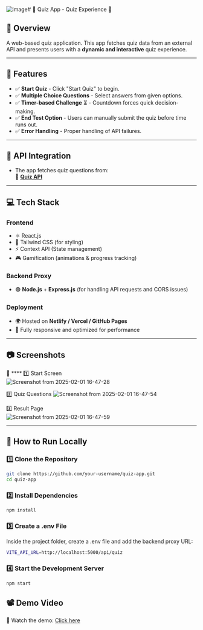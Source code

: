![image](https://github.com/user-attachments/assets/3d3505cd-fb48-43e2-8f1a-28a956f239a8)# 🎯 Quiz App - Quiz Experience 🚀

## 📌 Overview
A web-based quiz application. This app fetches quiz data from an external API and presents users with a **dynamic and interactive** quiz experience.

---

## 🚀 Features
- ✅ **Start Quiz** - Click "Start Quiz" to begin.
- ✅ **Multiple Choice Questions** - Select answers from given options.
- ✅ **Timer-based Challenge** ⏳ - Countdown forces quick decision-making.
- ✅ **End Test Option** - Users can manually submit the quiz before time runs out.
- ✅ **Error Handling** - Proper handling of API failures.

---

## 📡 API Integration
- The app fetches quiz questions from:  
  📌 **[Quiz API](https://api.jsonserve.com/Uw5CrX)**

---

## 💻 Tech Stack

### **Frontend**
- ⚛️ React.js
- 🎨 Tailwind CSS (for styling)
- ⚡ Context API (State management)
- 🎮 Gamification (animations & progress tracking)

### **Backend Proxy**
- 🟢 **Node.js** + **Express.js** (for handling API requests and CORS issues)

### **Deployment**
- 🌍 Hosted on **Netlify / Vercel / GitHub Pages**
- 🚀 Fully responsive and optimized for performance

---

## 📷 Screenshots
📸 ****
1️⃣ Start Screen  
![Screenshot from 2025-02-01 16-47-28](https://github.com/user-attachments/assets/3f7c474e-f3c4-4c91-944f-44c51bb3123b)



2️⃣ Quiz Questions 
![Screenshot from 2025-02-01 16-47-54](https://github.com/user-attachments/assets/2ca3beb6-2cbc-48ba-b424-815615715865)


3️⃣ Result Page  
![Screenshot from 2025-02-01 16-47-59](https://github.com/user-attachments/assets/0be21d71-968c-42d4-8d4c-63da0d5e99f5)

---

## 🚀 How to Run Locally

### **1️⃣ Clone the Repository**
```bash
git clone https://github.com/your-username/quiz-app.git
cd quiz-app
```
### **2️⃣ Install Dependencies**
```bash
npm install
```
### **3️⃣ Create a .env File**
Inside the project folder, create a .env file and add the backend proxy URL:
```bash
VITE_API_URL=http://localhost:5000/api/quiz
```
### **4️⃣ Start the Development Server**
```bash
npm start
```
## 📽 Demo Video
🎥 Watch the demo: [Click here](https://drive.google.com/file/d/1WfArnjx6K-ey-U1EYvHudKj4cQBR0AB0/view?usp=sharing)
